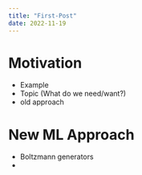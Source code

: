 ```yaml
---
title: "First-Post"
date: 2022-11-19
---
```


# Motivation
  - Example
  - Topic (What do we need/want?)
  - old approach

# New ML Approach
  - Boltzmann generators
  - 
